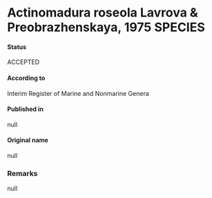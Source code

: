 # Actinomadura roseola Lavrova & Preobrazhenskaya, 1975 SPECIES

#### Status
ACCEPTED

#### According to
Interim Register of Marine and Nonmarine Genera

#### Published in
null

#### Original name
null

### Remarks
null